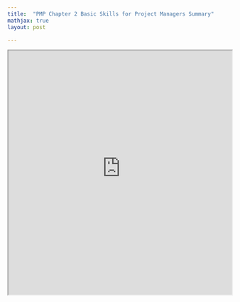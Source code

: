 ```yaml
---
title:  "PMP Chapter 2 Basic Skills for Project Managers Summary"
mathjax: true
layout: post

---
```


 <iframe src ="https://alierenkayhanbouncet.blogspot.com/2022/06/reading-5-pmp-summary-cet-431-hw.html" width="100%" height="550"> </iframe>
 

